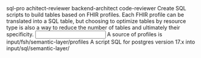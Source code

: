 <subagent>
sql-pro
achitect-reviewer
backend-architect
code-reviewer
</subagent>
<goal>
Create SQL scripts to build tables based on FHIR profiles. Each FHIR profile can be translated into a SQL table, but choosing to optimize tables by resource type is also a way to reduce the number of tables and ultimately their specificity.
</goal>
<input>
A source of profiles is input/fsh/semantic-layer/profiles
</input>
<expected-output>
A script SQL for postgres version 17.x into input/sql/semantic-layer/
</expected-output>